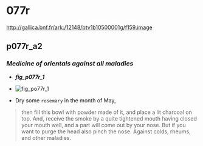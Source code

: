 # 077r

http://gallica.bnf.fr/ark:/12148/btv1b10500001g/f159.image

## p077r_a2

### *Medicine of orientals against all maladies*

 * ***fig_p077r_1***

  * ![fig_po77r_1](https://drive.google.com/open?id=0B9-oNrvWdlO5ckxxXzJIeWhnMDg)

 * Dry some `rosemary` in the month of May, 
 > then fill this bowl with powder made of it, and place a lit charcoal on top. And, receive the smoke by a quite tightened mouth having closed your mouth well, and a part will come out by your nose. But if you want to purge the head also pinch the nose.  Against colds, rheums, and other maladies.
